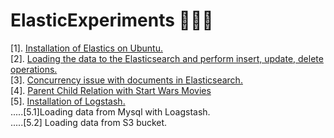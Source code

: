 # ElasticExperiments 👨🏻‍💻

[1]. [Installation of Elastics on Ubuntu. ](https://github.com/AkshaySJadhav/Elastic_Experiments/blob/main/Installing_Elasticsearch.md) <br>
[2]. [Loading the data to the Elasticsearch and perform insert, update, delete operations.](https://github.com/AkshaySJadhav/Elastic_Experiments/blob/main/Importing_data_elasticsearch.md)<br>
[3]. [Concurrency issue with documents in Elasticsearch.](https://github.com/AkshaySJadhav/Elastic_Experiments/blob/main/Dealing%20with%20Concurrency.md)<br>
[4]. [Parent Child Relation with Start Wars Movies](https://github.com/AkshaySJadhav/Elastic_Experiments/blob/main/Parent_Child_Relations.md) <br>
[5]. [Installation of Logstash.](https://github.com/AkshaySJadhav/Elastic_Experiments/blob/main/Installation_of_Logstash.md)<br>
.....[5.1]Loading data from Mysql with Loagstash. <br>
.....[5.2] Loading data from S3 bucket. <br>
